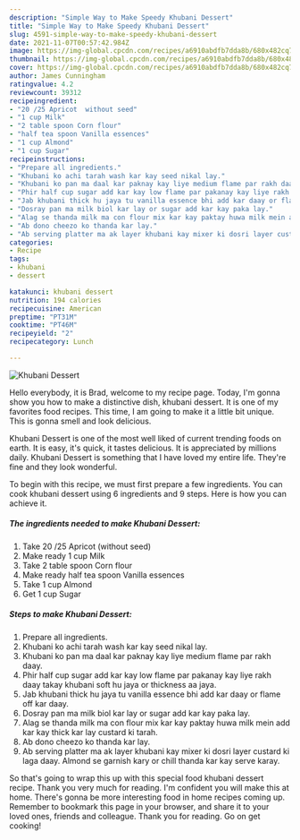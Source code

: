 ```yaml
---
description: "Simple Way to Make Speedy Khubani Dessert"
title: "Simple Way to Make Speedy Khubani Dessert"
slug: 4591-simple-way-to-make-speedy-khubani-dessert
date: 2021-11-07T00:57:42.984Z
image: https://img-global.cpcdn.com/recipes/a6910abdfb7dda8b/680x482cq70/khubani-dessert-recipe-main-photo.jpg
thumbnail: https://img-global.cpcdn.com/recipes/a6910abdfb7dda8b/680x482cq70/khubani-dessert-recipe-main-photo.jpg
cover: https://img-global.cpcdn.com/recipes/a6910abdfb7dda8b/680x482cq70/khubani-dessert-recipe-main-photo.jpg
author: James Cunningham
ratingvalue: 4.2
reviewcount: 39312
recipeingredient:
- "20 /25 Apricot  without seed"
- "1 cup Milk"
- "2 table spoon Corn flour"
- "half tea spoon Vanilla essences"
- "1 cup Almond"
- "1 cup Sugar"
recipeinstructions:
- "Prepare all ingredients."
- "Khubani ko achi tarah wash kar kay seed nikal lay."
- "Khubani ko pan ma daal kar paknay kay liye medium flame par rakh daay."
- "Phir half cup sugar add kar kay low flame par pakanay kay liye rakh daay takay khubani soft hu jaya or thickness aa jaya."
- "Jab khubani thick hu jaya tu vanilla essence bhi add kar daay or flame off kar daay."
- "Dosray pan ma milk biol kar lay or sugar add kar kay paka lay."
- "Alag se thanda milk ma con flour mix kar kay paktay huwa milk mein add kar kay thick kar lay custard ki tarah."
- "Ab dono cheezo ko thanda kar lay."
- "Ab serving platter ma ak layer khubani kay mixer ki dosri layer custard ki laga daay. Almond se garnish kary or chill thanda kar kay serve karay."
categories:
- Recipe
tags:
- khubani
- dessert

katakunci: khubani dessert 
nutrition: 194 calories
recipecuisine: American
preptime: "PT31M"
cooktime: "PT46M"
recipeyield: "2"
recipecategory: Lunch

---
```



![Khubani Dessert](https://img-global.cpcdn.com/recipes/a6910abdfb7dda8b/680x482cq70/khubani-dessert-recipe-main-photo.jpg)

Hello everybody, it is Brad, welcome to my recipe page. Today, I'm gonna show you how to make a distinctive dish, khubani dessert. It is one of my favorites food recipes. This time, I am going to make it a little bit unique. This is gonna smell and look delicious.



Khubani Dessert is one of the most well liked of current trending foods on earth. It is easy, it's quick, it tastes delicious. It is appreciated by millions daily. Khubani Dessert is something that I have loved my entire life. They're fine and they look wonderful.


To begin with this recipe, we must first prepare a few ingredients. You can cook khubani dessert using 6 ingredients and 9 steps. Here is how you can achieve it.

<!--inarticleads1-->

##### The ingredients needed to make Khubani Dessert:

1. Take 20 /25 Apricot  (without seed)
1. Make ready 1 cup Milk
1. Take 2 table spoon Corn flour
1. Make ready half tea spoon Vanilla essences
1. Take 1 cup Almond
1. Get 1 cup Sugar




<!--inarticleads2-->

##### Steps to make Khubani Dessert:

1. Prepare all ingredients.
1. Khubani ko achi tarah wash kar kay seed nikal lay.
1. Khubani ko pan ma daal kar paknay kay liye medium flame par rakh daay.
1. Phir half cup sugar add kar kay low flame par pakanay kay liye rakh daay takay khubani soft hu jaya or thickness aa jaya.
1. Jab khubani thick hu jaya tu vanilla essence bhi add kar daay or flame off kar daay.
1. Dosray pan ma milk biol kar lay or sugar add kar kay paka lay.
1. Alag se thanda milk ma con flour mix kar kay paktay huwa milk mein add kar kay thick kar lay custard ki tarah.
1. Ab dono cheezo ko thanda kar lay.
1. Ab serving platter ma ak layer khubani kay mixer ki dosri layer custard ki laga daay. Almond se garnish kary or chill thanda kar kay serve karay.




So that's going to wrap this up with this special food khubani dessert recipe. Thank you very much for reading. I'm confident you will make this at home. There's gonna be more interesting food in home recipes coming up. Remember to bookmark this page in your browser, and share it to your loved ones, friends and colleague. Thank you for reading. Go on get cooking!
